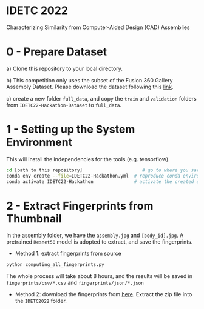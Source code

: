 # IDETC 2022

Characterizing Similarity from Computer-Aided Design (CAD) Assemblies

# 0 - Prepare Dataset
a) Clone this repository to your local directory.

b) This competition only uses the subset of the Fusion 360 Gallery Assembly Dataset. Please download the dataset following this [link](https://myshare.autodesk.com/personal/daniele_grandi_autodesk_com/_layouts/15/onedrive.aspx?id=%2Fpersonal%2Fdaniele%5Fgrandi%5Fautodesk%5Fcom%2FDocuments%2FData%2FFusionGallery%2FIDETC%20Hackathon%2Ftraining%20set&ga=1).

c) create a new folder `full_data`, and copy the `train` and `validation` folders from `IDETC22-Hackathon-Dataset` to `full_data`.

# 1 - Setting up the System Environment
This will install the independencies for the tools (e.g. tensorflow).
```sh
cd [path to this repository]                      # go to where you saved this repository on your local machine
conda env create --file=IDETC22-Hackathon.yml  # reproduce conda environment from .yml
conda activate IDETC22-Hackathon               # activate the created environment
```


# 2 - Extract Fingerprints from Thumbnail
In the assembly folder, we have the `assembly.jpg` and `[body_id].jpg`. A pretrained `Resnet50` model is adopted to extract, and save the fingerprints. 
- Method 1: extract fingerprints from source
```sh
python computing_all_fingerprints.py
```
The whole process will take about 8 hours, and the results will be saved in `fingerprints/csv/*.csv` and `fingerprints/json/*.json`

- Method 2: download the fingerprints from [here](https://drive.google.com/file/d/1-2sJIt5V0zTQ5c0h2dl3OVfILs5S4hU3/view?usp=sharing). Extract the zip file into the `IDETC2022` folder.